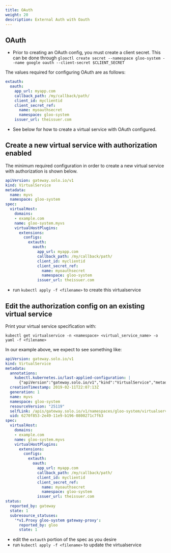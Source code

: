 ```yaml
---
title: OAuth
weight: 20
description: External Auth with Oauth
---
```


## OAuth

- Prior to creating an OAuth config, you must create a client secret. This can be done through `glooctl create secret --namespace gloo-system --name google oauth --client-secret $CLIENT_SECRET`

The values required for configuring OAuth are as follows:

```yaml
extauth:
  oauth:
    app_url: myapp.com
    callback_path: /my/callback/path/
    client_id: myclientid
    client_secret_ref:
      name: myoauthsecret
      namespace: gloo-system
    issuer_url: theissuer.com
```

- See below for how to create a virtual service with OAuth configured.

## Create a new virtual service with authorization enabled

The minimum required configuration in order to create a new virtual service with authorization is shown below.

```yaml
apiVersion: gateway.solo.io/v1
kind: VirtualService
metadata:
  name: myvs
  namespace: gloo-system
spec:
  virtualHost:
    domains:
    - example.com
    name: gloo-system.myvs
    virtualHostPlugins:
      extensions:
        configs:
          extauth:
            oauth:
              app_url: myapp.com
              callback_path: /my/callback/path/
              client_id: myclientid
              client_secret_ref:
                name: myoauthsecret
                namespace: gloo-system
              issuer_url: theissuer.com
```

- run `kubectl apply -f <filename>` to create this virtualservice

## Edit the authorization config on an existing virtual service

Print your virtual service specification with:

```shell
kubectl get virtualservice -n <namespace> <virtual_service_name> -o yaml -f <filename>
```

In our example above, we expect to see something like:

```yaml
apiVersion: gateway.solo.io/v1
kind: VirtualService
metadata:
  annotations:
    kubectl.kubernetes.io/last-applied-configuration: |
      {"apiVersion":"gateway.solo.io/v1","kind":"VirtualService","metadata":{"annotations":{},"name":"myvs","namespace":"gloo-system"},"spec":{"virtualHost":{"domains":["example.com"],"name":"gloo-system.myvs","virtualHostPlugins":{"extensions":{"configs":{"extauth":{"oauth":{"app_url":"myapp.com","callback_path":"/my/callback/path/","client_id":"myclientid","client_secret_ref":{"name":"myoauthsecret","namespace":"gloo-system"},"issuer_url":"theissuer.com"}}}}}}}}
  creationTimestamp: 2019-02-11T22:07:13Z
  generation: 1
  name: myvs
  namespace: gloo-system
  resourceVersion: "25119"
  selfLink: /apis/gateway.solo.io/v1/namespaces/gloo-system/virtualservices/myvs
  uid: 6270f853-2e49-11e9-b196-0800271c7f63
spec:
  virtualHost:
    domains:
    - example.com
    name: gloo-system.myvs
    virtualHostPlugins:
      extensions:
        configs:
          extauth:
            oauth:
              app_url: myapp.com
              callback_path: /my/callback/path/
              client_id: myclientid
              client_secret_ref:
                name: myoauthsecret
                namespace: gloo-system
              issuer_url: theissuer.com
status:
  reported_by: gateway
  state: 1
  subresource_statuses:
    '*v1.Proxy gloo-system gateway-proxy':
      reported_by: gloo
      state: 1
```

- edit the `extauth` portion of the spec as you desire
- run `kubectl apply -f <filename>` to update the virtualservice

